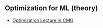 ## Optimization for ML (theory) 
- [Optimization Lecture in CMU](https://www.cs.cmu.edu/~ggordon/10725-F12/schedule.html)
